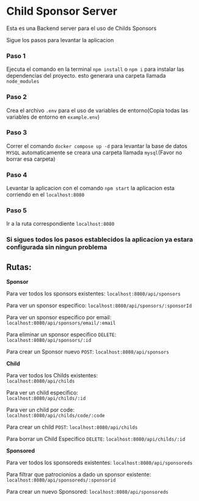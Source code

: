 # Child Sponsor Server
Esta es una Backend server para el uso de Childs Sponsors

Sigue los pasos para levantar la aplicacion

### Paso 1
Ejecuta el comando en la terminal `npm install` o `npm i` para instalar las dependencias del proyecto.
esto generara una carpeta llamada `node_modules`

### Paso 2
Crea el archivo `.env` para el uso de variables de entorno(Copia todas las variables de entorno en `example.env`)

### Paso 3
Correr el comando `docker compose up -d` para levantar la base de datos `MYSQL`
automaticamente se creara una carpeta llamada `mysql`(Favor no borrar esa carpeta)

### Paso 4
Levantar la aplicacion con el comando `npm start`
la aplicacion esta corriendo en el `localhost:8080`

### Paso 5
Ir a la ruta correspondiente `localhost:8080`

### Si sigues todos los pasos establecidos la aplicacion ya estara configurada sin ningun problema


## Rutas:
**Sponsor**


Para ver todos los sponsors existentes:
`localhost:8080/api/sponsors`


Para ver un sponsor especifico:
`localhost:8080/api/sponsors/:sponsorId`


Para ver un sponsor especifico por email:
`localhost:8080/api/sponsors/email/:email` 

Para eliminar un sponsor especifico `DELETE`:
`localhost:8080/api/sponsors/:id`


Para crear un Sponsor nuevo `POST`:
`localhost:8080/api/sponsors`

**Child**

Para ver todos los Childs existentes:  
`localhost:8080/api/childs`


Para ver un child especifico:  
`localhost:8080/api/childs/:id`


Para ver un child por code:  
`localhost:8080/api/childs/code/:code`


Para crear un child `POST`:
`localhost:8080/api/childs`



Para borrar un Child Especifico `DELETE`:
`localhost:8080/api/childs/:id`


**Sponsored**


Para ver todos los sponsoreds existentes:
`localhost:8080/api/sponsoreds`


Para filtrar que patrocionios a dado un sponsor existente:
`localhost:8080/api/sponsoreds/:sponsorid`

Para crear un nuevo Sponsored:
`localhost:8080/api/sponsoreds`


